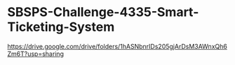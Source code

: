 # SBSPS-Challenge-4335-Smart-Ticketing-System
https://drive.google.com/drive/folders/1hASNbnrIDs205gjArDsM3AWnxQh6Zm6T?usp=sharing
